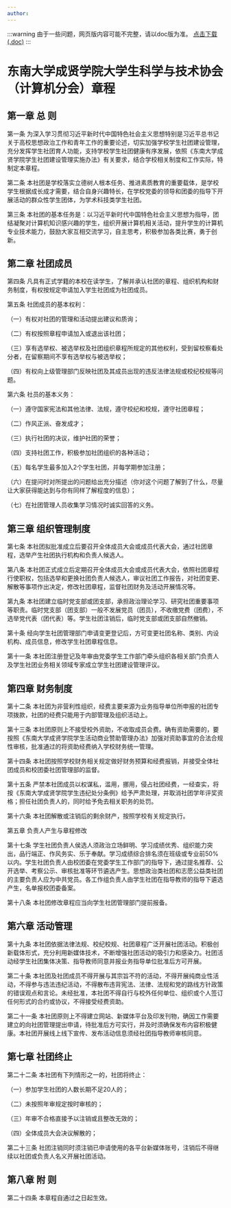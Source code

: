 ```yaml
---
author: 
---
```

:::warning
由于一些问题，网页版内容可能不完整，请以doc版为准。
[点击下载(.doc)](./东南大学成贤学院大学生科学与技术协会（计算机分会）章程.doc)
:::

# 东南大学成贤学院大学生科学与技术协会（计算机分会）章程


## 第一章  总  则

第一条 为深入学习贯彻习近平新时代中国特色社会主义思想特别是习近平总书记关于高校思想政治工作和青年工作的重要论述，切实加强学校学生社团建设管理，充分发挥学生社团育人功能，支持学校学生社团健康有序发展，依照《东南大学成贤学院学生社团建设管理实施办法》有关要求，结合学校相关制度和工作实际，特制定本章程。

第二条 本社团是学校落实立德树人根本任务、推进素质教育的重要载体，是学校学生根据成长成才需要，结合自身兴趣特长，在学校党委的领导和团委的指导下开展活动的群众性学生团体，为学术科技类学生社团。

第三条 本社团的基本任务是：以习近平新时代中国特色社会主义思想为指导，团结凝聚对计算机知识感兴趣的学生，组织开展计算机相关活动，提升学生的计算机专业技术能力，鼓励大家互相交流学习，自主思考，积极参加各类比赛，勇于创新。

## 第二章  社团成员

第四条 凡具有正式学籍的本校在读学生，了解并承认社团的章程、组织机构和财务制度，有权按规定申请加入学生社团成为社团成员。

第五条 社团成员的基本权利：

（一）有权对社团的管理和活动提出建议和质询；

（二）有权按照章程申请加入或退出该社团；

（三）享有选举权、被选举权及社团组织章程所规定的其他权利，受到留校察看处分者，在留察期间不享有选举权与被选举权；

（四）有权向上级管理部门反映社团及其成员出现的违反法律法规或校纪校规等问题。

第六条 社员的基本义务：

（一）遵守国家宪法和其他法律、法规，遵守校纪和校规，遵守社团章程； 

（二）作风正派、奋发成才； 

（三）执行社团的决议，维护社团的荣誉；

（四）支持社团工作，积极参加社团组织的各种活动；

（五）每名学生最多加入2个学生社团，并每学期参加注册；

（六）在提问时对所提出的问题给出充分描述（你对这个问题了解到了什么，尽量让大家获得能达到与你有同样了解程度的信息）；

（七）在社团管理人员收集学习情况时诚实回答的义务。

## 第三章  组织管理制度

第七条 本社团拟批准成立后要召开全体成员大会或成员代表大会，通过社团章程，选举产生社团执行机构和负责人候选人。

第八条 本社团正式成立后定期召开全体成员大会或成员代表大会，依照社团章程行使职权，包括选举和更换社团负责人候选人，审议社团工作报告，对社团变更、解散等事项作出决定，修改社团章程，监督社团财务及活动开展情况等。

第九条 本社团建立临时党支部或团支部，承担政治理论学习、研究社团重要事项等职责。临时党支部（团支部）一般不发展党员（团员），不收缴党费（团费），不选举党代表（团代表）等。学生社团注销后，临时党支部或团支部自然撤销。

第十条 经向学生社团管理部门申请变更登记后，方可变更社团名称、类别、内设机构、成员信息，修改学生社团章程信息。

第十一条 本社团注册登记及年审由党委学生工作部门牵头组织各相关部门负责人及学生社团业务相关领域专家成立学生社团建设管理评议。

## 第四章  财务制度

第十二条 本社团为非营利性组织，经费主要来源为业务指导单位所申报的社团专项拨款，社团的经费只能用于内部管理及组织活动上。

第十三条 本社团原则上不接受校外资助，不收取成员会费。确有资助需要的，要按照《东南大学成贤学院学生活动商业赞助管理办法》加强对资助事宜的合法合规性审核，批准通过的将资助经费纳入学校财务统一管理。

第十四条 本社团按照学校财务相关规定做好财务预算和经费报销，并接受全体社团成员和校团委社团管理部的监督。

第十五条 严禁本社团成员以权谋私，滥用，挪用，侵占社团经费，一经查实，将按《东南大学成贤学院学生违纪处分条例》给予严肃处理，并取消社团学年评奖资格；担任社团负责人的，同时给予免去相关职务的处罚。

第十六条 本社团解散或注销后的剩余财产，按照学校有关规定执行。

第五章  负责人产生与章程修改

第十七条 学生社团负责人侯选人须政治立场鲜明、学习成绩优秀、组织能力突出，品行端正、作风务实、乐于奉献。学习成绩综合排名须在班级或专业前50%以内。学生社团负责人由校团委在党委学生工作部门的指导下，通过提名推荐、公开选举、考察公示、审核批准等环节遴选产生。思想政治类社团和志愿公益类社团的主要负责人应为中共党员。各工作组负责人由学生社团在指导教师的指导下遴选产生，名单报校团委备案。

第十八条 本社团修改章程应当向学生社团管理部门提前报备。

## 第六章  活动管理

第十九条 本社团依据法律法规、校纪校规、社团章程广泛开展社团活动。积极创新载体形式，充分利用新媒体技术，不断增强社团活动的吸引力和感染力。社团活动经学生社团集体决策、指导教师同意并报业务指导单位批准后方可开展。

第二十条 本社团及社团成员不得开展与其宗旨不符的活动，不得开展纯商业性活动，不得参与违法违纪活动，不得散布违背宪法、法律、法规和党的路线方针政策的错误观点和言论。未经批准，本社团不得自行与校外任何单位、组织或个人签订任何形式的合约或协议，不得接受经费资助。

第二十一条 本社团原则上不得建立网站、新媒体平台及印发刊物，确因工作需要建立的向社团管理提出申请，待批准后方可实行，并及时须确保发布内容积极健康。本社团开展线上线下宣传、发布活动信息须经社团指导教师审核同意。

## 第七章 社团终止

第二十二条 本社团有下列情形之一的，社团将终止：

（一）参加学生社团的人数长期不足20人的；

（二）未按照年审规定按时审核的；

（三）年审不合格直接予以注销或且整改无效的；

（四）全体成员大会决议解散的；

第二十三条 社团注销同时须注销已申请使用的各平台新媒体账号，注销后不得继续以社团或负责人名义开展社团活动。

## 第八章  附    则 

第二十四条 本章程自通过之日起生效。 

